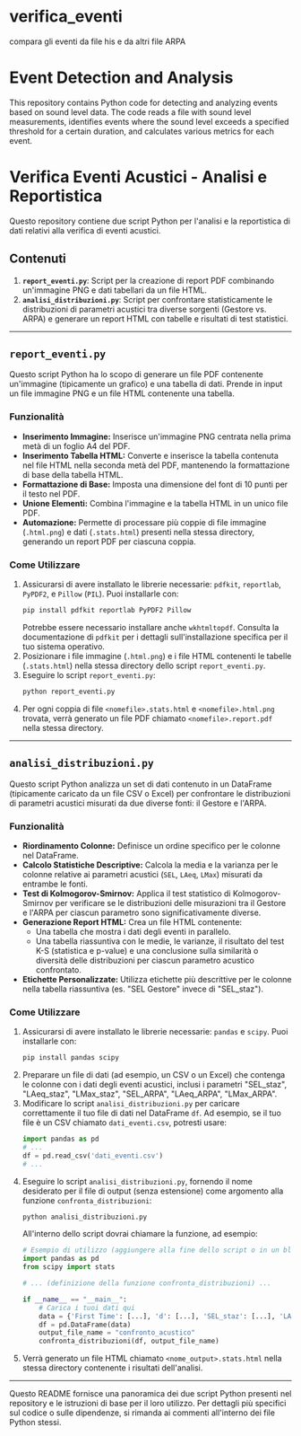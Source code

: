# verifica_eventi
 compara gli eventi da file his e da altri file ARPA
# Event Detection and Analysis

This repository contains Python code for detecting and analyzing events based on sound level data. The code reads a file with sound level measurements, identifies events where the sound level exceeds a specified threshold for a certain duration, and calculates various metrics for each event.
# Verifica Eventi Acustici - Analisi e Reportistica

Questo repository contiene due script Python per l'analisi e la reportistica di dati relativi alla verifica di eventi acustici.

## Contenuti

1.  **`report_eventi.py`**: Script per la creazione di report PDF combinando un'immagine PNG e dati tabellari da un file HTML.
2.  **`analisi_distribuzioni.py`**: Script per confrontare statisticamente le distribuzioni di parametri acustici tra diverse sorgenti (Gestore vs. ARPA) e generare un report HTML con tabelle e risultati di test statistici.

---

## `report_eventi.py`

Questo script Python ha lo scopo di generare un file PDF contenente un'immagine (tipicamente un grafico) e una tabella di dati. Prende in input un file immagine PNG e un file HTML contenente una tabella.

### Funzionalità

* **Inserimento Immagine:** Inserisce un'immagine PNG centrata nella prima metà di un foglio A4 del PDF.
* **Inserimento Tabella HTML:** Converte e inserisce la tabella contenuta nel file HTML nella seconda metà del PDF, mantenendo la formattazione di base della tabella HTML.
* **Formattazione di Base:** Imposta una dimensione del font di 10 punti per il testo nel PDF.
* **Unione Elementi:** Combina l'immagine e la tabella HTML in un unico file PDF.
* **Automazione:** Permette di processare più coppie di file immagine (`.html.png`) e dati (`.stats.html`) presenti nella stessa directory, generando un report PDF per ciascuna coppia.

### Come Utilizzare

1.  Assicurarsi di avere installato le librerie necessarie: `pdfkit`, `reportlab`, `PyPDF2`, e `Pillow` (`PIL`). Puoi installarle con:
    ```bash
    pip install pdfkit reportlab PyPDF2 Pillow
    ```
    Potrebbe essere necessario installare anche `wkhtmltopdf`. Consulta la documentazione di `pdfkit` per i dettagli sull'installazione specifica per il tuo sistema operativo.
2.  Posizionare i file immagine (`.html.png`) e i file HTML contenenti le tabelle (`.stats.html`) nella stessa directory dello script `report_eventi.py`.
3.  Eseguire lo script `report_eventi.py`:
    ```bash
    python report_eventi.py
    ```
4.  Per ogni coppia di file `<nomefile>.stats.html` e `<nomefile>.html.png` trovata, verrà generato un file PDF chiamato `<nomefile>.report.pdf` nella stessa directory.

---

## `analisi_distribuzioni.py`

Questo script Python analizza un set di dati contenuto in un DataFrame (tipicamente caricato da un file CSV o Excel) per confrontare le distribuzioni di parametri acustici misurati da due diverse fonti: il Gestore e l'ARPA.

### Funzionalità

* **Riordinamento Colonne:** Definisce un ordine specifico per le colonne nel DataFrame.
* **Calcolo Statistiche Descriptive:** Calcola la media e la varianza per le colonne relative ai parametri acustici (`SEL`, `LAeq`, `LMax`) misurati da entrambe le fonti.
* **Test di Kolmogorov-Smirnov:** Applica il test statistico di Kolmogorov-Smirnov per verificare se le distribuzioni delle misurazioni tra il Gestore e l'ARPA per ciascun parametro sono significativamente diverse.
* **Generazione Report HTML:** Crea un file HTML contenente:
    * Una tabella che mostra i dati degli eventi in parallelo.
    * Una tabella riassuntiva con le medie, le varianze, il risultato del test K-S (statistica e p-value) e una conclusione sulla similarità o diversità delle distribuzioni per ciascun parametro acustico confrontato.
* **Etichette Personalizzate:** Utilizza etichette più descrittive per le colonne nella tabella riassuntiva (es. "SEL Gestore" invece di "SEL\_staz").

### Come Utilizzare

1.  Assicurarsi di avere installato le librerie necessarie: `pandas` e `scipy`. Puoi installarle con:
    ```bash
    pip install pandas scipy
    ```
2.  Preparare un file di dati (ad esempio, un CSV o un Excel) che contenga le colonne con i dati degli eventi acustici, inclusi i parametri "SEL\_staz", "LAeq\_staz", "LMax\_staz", "SEL\_ARPA", "LAeq\_ARPA", "LMax\_ARPA".
3.  Modificare lo script `analisi_distribuzioni.py` per caricare correttamente il tuo file di dati nel DataFrame `df`. Ad esempio, se il tuo file è un CSV chiamato `dati_eventi.csv`, potresti usare:
    ```python
    import pandas as pd
    # ...
    df = pd.read_csv('dati_eventi.csv')
    # ...
    ```
4.  Eseguire lo script `analisi_distribuzioni.py`, fornendo il nome desiderato per il file di output (senza estensione) come argomento alla funzione `confronta_distribuzioni`:
    ```bash
    python analisi_distribuzioni.py
    ```
    All'interno dello script dovrai chiamare la funzione, ad esempio:
    ```python
    # Esempio di utilizzo (aggiungere alla fine dello script o in un blocco if __name__ == "__main__":)
    import pandas as pd
    from scipy import stats

    # ... (definizione della funzione confronta_distribuzioni) ...

    if __name__ == "__main__":
        # Carica i tuoi dati qui
        data = {'First Time': [...], 'd': [...], 'SEL_staz': [...], 'LAeq_staz': [...], 'LMax_staz': [...], 'SEL_ARPA': [...], 'LAeq_ARPA': [...], 'LMax_ARPA': [...] }
        df = pd.DataFrame(data)
        output_file_name = "confronto_acustico"
        confronta_distribuzioni(df, output_file_name)
    ```
5.  Verrà generato un file HTML chiamato `<nome_output>.stats.html` nella stessa directory contenente i risultati dell'analisi.

---

Questo README fornisce una panoramica dei due script Python presenti nel repository e le istruzioni di base per il loro utilizzo. Per dettagli più specifici sul codice o sulle dipendenze, si rimanda ai commenti all'interno dei file Python stessi.